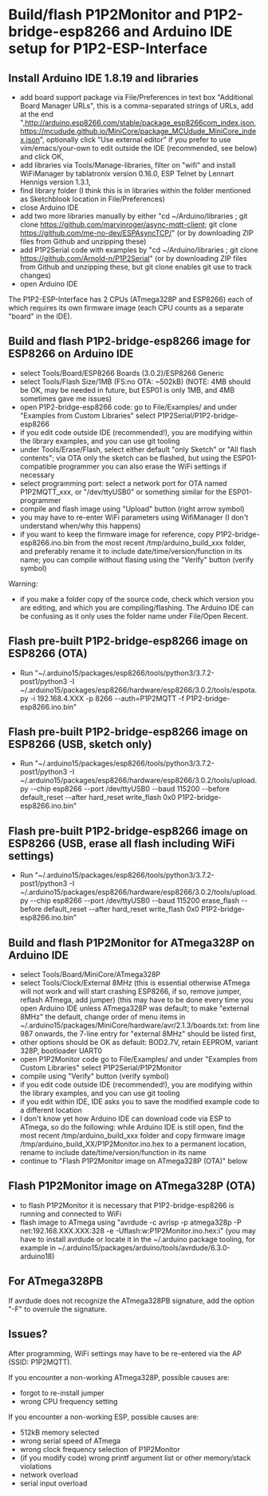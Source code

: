 # Build/flash P1P2Monitor and P1P2-bridge-esp8266 and Arduino IDE setup for P1P2-ESP-Interface

## Install Arduino IDE 1.8.19 and libraries

- add board support package via File/Preferences in text box "Additional Board Manager URLs", this is a comma-separated strings of URLs, add at the end
",http://arduino.esp8266.com/stable/package_esp8266com_index.json,
https://mcudude.github.io/MiniCore/package_MCUdude_MiniCore_index.json", optionally click "Use external editor" if you prefer to use vim/emacs/your-own to edit outside the IDE (recommended, see below) and click OK,
- add libraries via Tools/Manage-libraries, filter on "wifi" and install WiFiManager by tablatronix version 0.16.0, ESP Telnet by Lennart Hennigs version 1.3.1,
- find library folder (I think this is in libraries within the folder mentioned as Sketchblook location in File/Preferences)
- close Arduino IDE
- add two more libraries manually by either "cd ~/Arduino/libraries ; git clone https://github.com/marvinroger/async-mqtt-client; git clone https://github.com/me-no-dev/ESPAsyncTCP/" (or by downloading ZIP files from Github and unzipping these)
- add P1P2Serial code with examples by "cd ~/Arduino/libraries ; git clone https://github.com/Arnold-n/P1P2Serial" (or by downloading ZIP files from Github and unzipping these, but git clone enables git use to track changes)
- open Arduino IDE

The P1P2-ESP-Interface has 2 CPUs (ATmega328P and ESP8266) each of which requires its own firmware image (each CPU counts as a separate "board" in the IDE).

## Build and flash P1P2-bridge-esp8266 image for ESP8266 on Arduino IDE

- select Tools/Board/ESP8266 Boards (3.0.2)/ESP8266 Generic
- select Tools/Flash Size/1MB (FS:no OTA: ~502kB) (NOTE: 4MB should be OK, may be needed in future, but ESP01 is only 1MB, and 4MB sometimes gave me issues)
- open P1P2-bridge-esp8266 code: go to File/Examples/ and under "Examples from Custom Libraries" select P1P2Serial/P1P2-bridge-esp8266
- if you edit code outside IDE (recommended!), you are modifying within the library examples, and you can use git tooling
- under Tools/Erase/Flash, select either default "only Sketch" or "All flash contents"; via OTA only the sketch can be flashed, but using the ESP01-compatible programmer you can also erase the WiFi settings if necessary
- select programming port: select a network port for OTA named P1P2MQTT_xxx, or "/dev/ttyUSB0" or something similar for the ESP01-programmer
- compile and flash image using "Upload" button (right arrow symbol)
- you may have to re-enter WiFi parameters using WifiManager (I don't understand when/why this happens)
- if you want to keep the firmware image for reference, copy P1P2-bridge-esp8266.ino.bin from the most recent /tmp/arduino_build_xxx folder, and preferably rename it to include date/time/version/function in its name; you can compile without flasing using the "Verify" button (verify symbol)

Warning:
- if you make a folder copy of the source code, check which version you are editing, and which you are compiling/flashing. The Arduino IDE can be confusing as it only uses the folder name under File/Open Recent.

## Flash pre-built P1P2-bridge-esp8266 image on ESP8266 (OTA)

- Run "~/.arduino15/packages/esp8266/tools/python3/3.7.2-post1/python3 -I ~/.arduino15/packages/esp8266/hardware/esp8266/3.0.2/tools/espota.py -i 192.168.4.XXX -p 8266 --auth=P1P2MQTT -f P1P2-bridge-esp8266.ino.bin"

## Flash pre-built P1P2-bridge-esp8266 image on ESP8266 (USB, sketch only)

- Run "~/.arduino15/packages/esp8266/tools/python3/3.7.2-post1/python3 -I ~/.arduino15/packages/esp8266/hardware/esp8266/3.0.2/tools/upload.py --chip esp8266 --port /dev/ttyUSB0 --baud 115200 --before default_reset --after hard_reset write_flash 0x0 P1P2-bridge-esp8266.ino.bin"

## Flash pre-built P1P2-bridge-esp8266 image on ESP8266 (USB, erase all flash including WiFi settings)

- Run "~/.arduino15/packages/esp8266/tools/python3/3.7.2-post1/python3 -I ~/.arduino15/packages/esp8266/hardware/esp8266/3.0.2/tools/upload.py --chip esp8266 --port /dev/ttyUSB0 --baud 115200 erase_flash --before default_reset --after hard_reset write_flash 0x0 P1P2-bridge-esp8266.ino.bin"

## Build and flash P1P2Monitor for ATmega328P on Arduino IDE

- select Tools/Board/MiniCore/ATmega328P
- select Tools/Clock/External 8MHz (this is essential otherwise ATmega will not work and will start crashing ESP8266, if so, remove jumper, reflash ATmega, add jumper) (this may have to be done every time you open Arduino IDE unless ATmega328P was default; to make "external 8MHz" the default, change order of menu items in ~/.arduino15/packages/MiniCore/hardware/avr/2.1.3/boards.txt: from line 987 onwards, the 7-line entry for "external 8MHz" should be listed first,
- other options should be OK as default: BOD2.7V, retain EEPROM, variant 328P, bootloader UART0
- open P1P2Monitor code go to File/Examples/ and under "Examples from Custom Libraries" select P1P2Serial/P1P2Monitor
- compile using "Verify" button (verify symbol)
- if you edit code outside IDE (recommended!), you are modifying within the library examples, and you can use git tooling
- if you edit within IDE, IDE asks you to save the modified example code to a different location
- I don't know yet how Arduino IDE can download code via ESP to ATmega, so do the following: while Arduino IDE is still open, find the most recent /tmp/arduino_build_xxx folder and copy firmware image /tmp/arduino_build_XX/P1P2Monitor.ino.hex to a permanent location, rename to include date/time/version/function in its name
- continue to "Flash P1P2Monitor image on ATmega328P (OTA)" below

## Flash P1P2Monitor image on ATmega328P (OTA)

- to flash P1P2Monitor it is necessary that P1P2-bridge-esp8266 is running and connected to WiFi
- flash image to ATmega using "avrdude -c avrisp -p atmega328p -P net:192.168.XXX.XXX:328 -e -Uflash:w:P1P2Monitor.ino.hex:i" (you may have to install avrdude or locate it in the ~/.arduino package tooling, for example in ~/.arduino15/packages/arduino/tools/avrdude/6.3.0-arduino18)

## For ATmega328PB

If avrdude does not recognize the ATmega328PB signature, add the option "-F" to overrule the signature.

## Issues?

After programming, WiFi settings may have to be re-entered via the AP (SSID: P1P2MQTT).

If you encounter a non-working ATmega328P, possible causes are:
- forgot to re-install jumper
- wrong CPU frequency setting

If you encounter a non-working ESP, possible causes are:
- 512kB memory selected
- wrong serial speed of ATmega
- wrong clock frequency selection of P1P2Monitor
- (if you modify code) wrong printf argument list or other memory/stack violations
- network overload
- serial input overload
